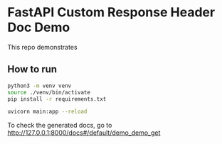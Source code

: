 # FastAPI Custom Response Header Doc Demo

This repo demonstrates

## How to run

```sh
python3 -m venv venv
source ./venv/bin/activate
pip install -r requirements.txt

uvicorn main:app --reload
```

To check the generated docs, go to http://127.0.0.1:8000/docs#/default/demo_demo_get
